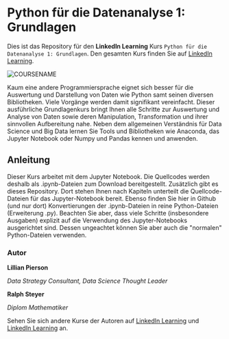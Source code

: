 # Python für die Datenanalyse 1: Grundlagen

Dies ist das Repository für den **LinkedIn Learning** Kurs `Python für die Datenanalyse 1: Grundlagen`. Den gesamten Kurs finden Sie auf [LinkedIn Learning][lil-course-url].

![COURSENAME][lil-thumbnail-url] 

Kaum eine andere Programmiersprache eignet sich besser für die Auswertung und Darstellung von Daten wie Python samt seinen diversen Bibliotheken. Viele Vorgänge werden damit signifikant vereinfacht. Dieser ausführliche Grundlagenkurs bringt Ihnen alle Schritte zur Auswertung und Analyse von Daten sowie deren Manipulation, Transformation und ihrer sinnvollen Aufbereitung nahe. Neben dem allgemeinen Verständnis für Data Science und Big Data lernen Sie Tools und Bibliotheken  wie Anaconda, das Jupyter Notebook oder Numpy und Pandas kennen und anwenden.

## Anleitung

Dieser Kurs arbeitet mit dem Jupyter Notebook. Die Quellcodes werden deshalb als .ipynb-Dateien zum Download bereitgestellt. Zusätzlich gibt es dieses Repository. Dort stehen Ihnen nach Kapiteln unterteilt die Quellcode-Dateien für das Jupyter-Notebook bereit. Ebenso finden Sie hier in Github (und nur dort) Konvertierungen der .ipynb-Dateien in reine Python-Dateien (Erweiterung .py). Beachten Sie aber, dass viele Schritte (insbesondere Ausgaben) explizit auf die Verwendung des Jupyter-Notebooks ausgerichtet sind. Dessen ungeachtet können Sie aber auch die "normalen" Python-Dateien verwenden.
### Autor
**Lillian Pierson**

_Data Strategy Consultant, Data Science Thought Leader_

**Ralph Steyer**

_Diplom Mathematiker_

Sehen Sie sich andere Kurse der Autoren auf  [LinkedIn Learning](https://www.linkedin.com/learning/instructors/lillian-pierson-p-e) und [LinkedIn Learning](https://www.linkedin.com/learning/instructors/ralph-steyer) an.

[0]: # (Replace these placeholder URLs with actual course URLs)
[lil-course-url]: https://www.linkedin.com/learning/python-fur-die-datenanalyse-1-grundlagen
[lil-thumbnail-url]: https://cdn.lynda.com/course/2260513/2260513-1580823796767-16x9.jpg

[1]: # (End of DE-Instruction ###############################################################################################)
	


[1]: # (End of BP-Instruction ###############################################################################################) 
